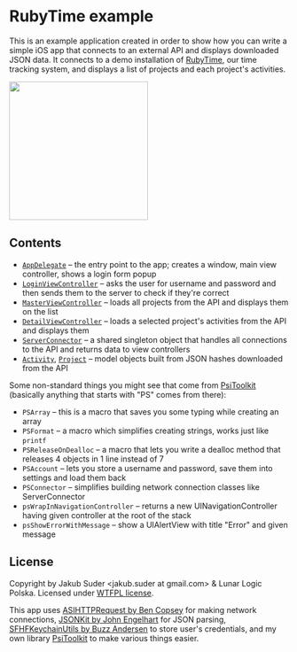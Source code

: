 # RubyTime example

This is an example application created in order to show how you can write a simple iOS app that connects to an external API and displays downloaded JSON data. It connects to a demo installation of [RubyTime](http://rubytime.org), our time tracking system, and displays a list of projects and each project's activities.

<a href="https://github.com/LunarLogicPolska/RubyTimeExample/raw/master/screenshot.png"><img src="https://github.com/LunarLogicPolska/RubyTimeExample/raw/master/screenshot.png" width="250"></a>

## Contents

* [`AppDelegate`](https://github.com/LunarLogicPolska/RubyTimeExample/blob/master/RubyTimeExample/AppDelegate.m) – the entry point to the app; creates a window, main view controller, shows a login form popup
* [`LoginViewController`](https://github.com/LunarLogicPolska/RubyTimeExample/blob/master/RubyTimeExample/LoginViewController.m) – asks the user for username and password and then sends them to the server to check if they're correct
* [`MasterViewController`](https://github.com/LunarLogicPolska/RubyTimeExample/blob/master/RubyTimeExample/MasterViewController.m) – loads all projects from the API and displays them on the list
* [`DetailViewController`](https://github.com/LunarLogicPolska/RubyTimeExample/blob/master/RubyTimeExample/DetailViewController.m) – loads a selected project's activities from the API and displays them
* [`ServerConnector`](https://github.com/LunarLogicPolska/RubyTimeExample/blob/master/RubyTimeExample/ServerConnector.m) – a shared singleton object that handles all connections to the API and returns data to view controllers
* [`Activity`](https://github.com/LunarLogicPolska/RubyTimeExample/blob/master/RubyTimeExample/Activity.m), [`Project`](https://github.com/LunarLogicPolska/RubyTimeExample/blob/master/RubyTimeExample/Project.m) – model objects built from JSON hashes downloaded from the API

Some non-standard things you might see that come from [PsiToolkit](https://github.com/psionides/PsiToolkit) (basically anything that starts with "PS" comes from there):

* `PSArray` – this is a macro that saves you some typing while creating an array
* `PSFormat` – a macro which simplifies creating strings, works just like `printf`
* `PSReleaseOnDealloc` – a macro that lets you write a dealloc method that releases 4 objects in 1 line instead of 7
* `PSAccount` – lets you store a username and password, save them into settings and load them back
* `PSConnector` – simplifies building network connection classes like ServerConnector
* `psWrapInNavigationController` – returns a new UINavigationController having given controller at the root of the stack
* `psShowErrorWithMessage` – show a UIAlertView with title "Error" and given message

## License

Copyright by Jakub Suder <jakub.suder at gmail.com> & Lunar Logic Polska. Licensed under [WTFPL license](http://sam.zoy.org/wtfpl/).

This app uses [ASIHTTPRequest by Ben Copsey](https://github.com/pokeb/asi-http-request) for making network connections, [JSONKit by John Engelhart](https://github.com/johnezang/JSONKit) for JSON parsing, [SFHFKeychainUtils by Buzz Andersen](https://github.com/ldandersen/scifihifi-iphone/tree/master/security) to store user's credentials, and my own library [PsiToolkit](https://github.com/psionides/PsiToolkit) to make various things easier.
